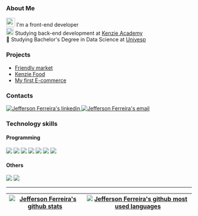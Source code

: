 ### About Me
 <img  width='24px' src='https://user-images.githubusercontent.com/85947440/180261798-d8ae9c09-ac95-42fd-9ffa-ea5992f34fec.png' />   I'm a front-end developer     
 <img width='20px' src='https://avatars.githubusercontent.com/u/56847172?s=200&v=4' />   Studying back-end development at [Kenzie Academy](https://www.linkedin.com/school/kenzieacademybr/)   
 :school: Studying Bachelor's Degree in Data Science at [Univesp](https://www.linkedin.com/school/univespoficial/)   
### Projects
- [Friendly market](https://projeto-final-m3.vercel.app/)
- [Kenzie Food](https://github.com/jeff-lf/Kenzie-Food)
- [My first E-commerce](https://github.com/jeff-lf/First-E-commerce)

### Contacts
  <a href='https://www.linkedin.com/in/ferreira-jefferson/'><img src='https://img.shields.io/badge/LinkedIn-0077B5?style=for-the-badge&logo=linkedin&logoColor=white' alt="Jefferson Ferreira's linkedin" /> </a>
  <a href='mailto:jefferson_lf@live.com'><img src='https://img.shields.io/badge/Microsoft_Outlook-0078D4?style=for-the-badge&logo=microsoft-outlook&logoColor=white' alt="Jefferson Ferreira's email" /> </a>
### Technology skills
#### Programming
<img src='https://img.shields.io/badge/HTML-239120?style=for-the-badge&logo=html5&logoColor=white' /> <img src='https://img.shields.io/badge/CSS-239120?&style=for-the-badge&logo=css3&logoColor=white' /> <img src='https://img.shields.io/badge/JavaScript-F7DF1E?style=for-the-badge&logo=javascript&logoColor=black' /> <img src='https://img.shields.io/badge/React-20232A?style=for-the-badge&logo=react&logoColor=61DAFB' > <img src='https://img.shields.io/badge/Redux-593D88?style=for-the-badge&logo=redux&logoColor=white' /> <img src='https://img.shields.io/badge/React_Router-CA4245?style=for-the-badge&logo=react-router&logoColor=white' /> <img src='https://img.shields.io/badge/styled--components-DB7093?style=for-the-badge&logo=styled-components&logoColor=white' /> 

#### Others
<img src='https://img.shields.io/badge/Git-E34F26?style=for-the-badge&logo=git&logoColor=white' /> <img src='https://img.shields.io/badge/GitHub-100000?style=for-the-badge&logo=github&logoColor=white' />

---

|<a  href='https://github.com/anuraghazra/github-readme-stats'><img src='https://github-readme-stats.vercel.app/api?username=jeff-lf&theme=vue&show_icons=true&hide_border=true' alt="Jefferson Ferreira's github stats" /></a> | <a  href='https://github.com/anuraghazra/github-readme-stats'><img src='https://github-readme-stats.vercel.app/api/top-langs/?username=jeff-lf&layout=compact&theme=vue&hide_border=true' alt="Jefferson Ferreira's github most used languages" /></a>|
| ------------- | ------------- |
